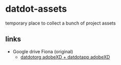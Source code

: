 # datdot-assets
temporary place to collect a bunch of project assets

## links
* Google drive Fiona (original)
  * [datdotorg adobeXD + datdotapp adobeXD](https://drive.google.com/drive/folders/1afmV1OTWQnCtNcCcnUY8eJ_hZ65vI_Me)

